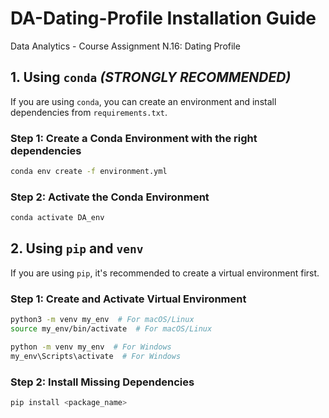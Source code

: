 # DA-Dating-Profile Installation Guide
Data Analytics - Course Assignment N.16: Dating Profile


## 1. Using `conda` *(STRONGLY RECOMMENDED)*

If you are using `conda`, you can create an environment and install dependencies from `requirements.txt`.

### **Step 1: Create a Conda Environment with the right dependencies**
```sh
conda env create -f environment.yml
```

### **Step 2: Activate the Conda Environment**
```sh
conda activate DA_env
```

## 2. Using `pip` and `venv`

If you are using `pip`, it's recommended to create a virtual environment first.

### **Step 1: Create and Activate Virtual Environment**

```sh
python3 -m venv my_env  # For macOS/Linux
source my_env/bin/activate  # For macOS/Linux

python -m venv my_env  # For Windows
my_env\Scripts\activate  # For Windows
```

### **Step 2: Install Missing Dependencies**
```sh
pip install <package_name>
```